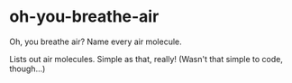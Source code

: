 # oh-you-breathe-air
Oh, you breathe air? Name every air molecule.

Lists out air molecules. Simple as that, really!
(Wasn't that simple to code, though...)
